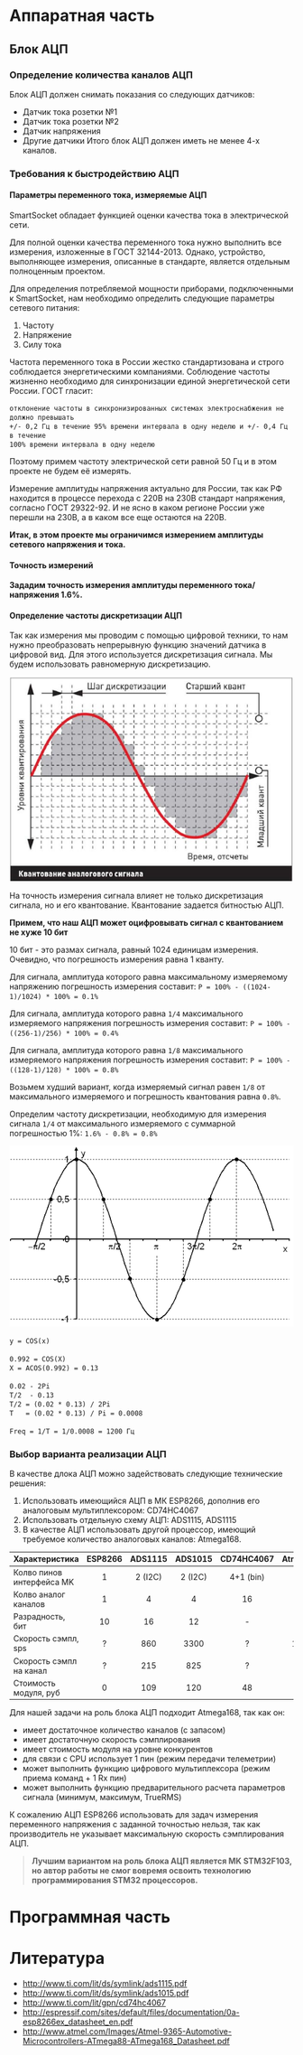 # Аппаратная часть

## Блок АЦП

### Определение количества каналов АЦП
Блок АЦП должен снимать показания со следующих датчиков:
* Датчик тока розетки №1
* Датчик тока розетки №2
* Датчик напряжения
* Другие датчики
Итого блок АЦП должен иметь не менее 4-х каналов.

### Требования к быстродействию АЦП

#### Параметры переменного тока, измеряемые АЦП
SmartSocket обладает функцией оценки качества тока в электрической сети.

Для полной оценки качества переменного тока нужно выполнить все измерения, изложенные
в ГОСТ 32144-2013. Однако, устройство, выполняющее измерения, описанные в стандарте,
является отдельным полноценным проектом.

Для определения потребляемой мощности приборами, подключенными к SmartSocket, нам необходимо
определить следующие параметры сетевого питания:
1) Частоту
2) Напряжение
3) Силу тока

Частота переменного тока в России жестко стандартизована и строго соблюдается
энергетическими компаниями. Соблюдение частоты жизненно необходимо для синхронизации
единой энергетической сети России. ГОСТ гласит:
```
отклонение частоты в синхронизированных системах электроснабжения не должно превышать
+/- 0,2 Гц в течение 95% времени интервала в одну неделю и +/- 0,4 Гц в течение
100% времени интервала в одну неделю
```
Поэтому примем частоту электрической сети равной 50 Гц и в этом проекте не будем её
измерять.

Измерение амплитуды напряжения актуально для России, так как РФ находится в процессе
перехода c 220В на 230В стандарт напряжения, согласно ГОСТ 29322-92. И не ясно в каком
регионе России уже перешли на 230В, а в каком все еще остаются на 220В.

**Итак, в этом проекте мы ограничимся измерением амплитуды сетевого напряжения и тока.**

#### Точность измерений

**Зададим точность измерения амплитуды переменного тока/напряжения 1.6%.**

#### Определение частоты дискретизации АЦП
Так как измерения мы проводим с помощью цифровой техники, то нам нужно преобразовать
непрерывную функцию значений датчика в цифровой вид. Для этого используется дискретизация
сигнала. Мы будем использовать равномерную дискретизацию.

![Дискретизация сигнала](quantization_levels.jpg)

На точность измерения сигнала влияет не только дискретизация сигнала, но и его квантование.
Квантование задается битностью АЦП.

**Примем, что наш АЦП может оцифровывать сигнал с квантованием не хуже 10 бит**

10 бит - это размах сигнала, равный 1024 единицам измерения. Очевидно, что погрешность
измерения равна 1 кванту.

Для сигнала, амплитуда которого равна максимальному измеряемому напряжению погрешность
измерения составит: `P = 100% - ((1024-1)/1024) * 100% = 0.1%`

Для сигнала, амплитуда которого равна `1/4` максимального измеряемого напряжения погрешность
измерения составит: `P = 100% - ((256-1)/256) * 100% = 0.4%`

Для сигнала, амплитуда которого равна `1/8` максимального измеряемого напряжения погрешность
измерения составит: `P = 100% - ((128-1)/128) * 100% = 0.8%`

Возьмем худший вариант, когда измеряемый сигнал равен `1/8` от максимального измеряемого и
погрешность квантования равна `0.8%`.

Определим частоту дискретизации, необходимую для измерения сигнала `1/4` от максимального
измеряемого c суммарной погрешностью 1%:
`1.6% - 0.8% = 0.8%`

![Косинусоида](cos.gif)

```
y = COS(x)

0.992 = COS(X)
X = ACOS(0.992) = 0.13

0.02 - 2Pi
T/2  - 0.13
T/2 = (0.02 * 0.13) / 2Pi
T   = (0.02 * 0.13) / Pi = 0.0008

Freq = 1/T = 1/0.0008 = 1200 Гц
```

### Выбор варианта реализации АЦП
В качестве длока АЦП можно задействовать следующие технические решения:
1) Использовать имеющийся АЦП в МК ESP8266, дополнив его аналоговым
   мультиплексором: CD74HC4067
2) Использовать отдельную схему АЦП: ADS1115, ADS1115
3) В качестве АЦП использовать другой процессор, имеющий требуемое количество аналоговых
   каналов: Atmega168.

| Характеристика            | ESP8266 | ADS1115 | ADS1015 | CD74HC4067 | Atmega168 | STM32F103 |
| --- | :---: | :---: | :---: | :---: | :---: | :---: |
| Колво пинов интерфейса MK | 1       | 2 (I2C) | 2 (I2C) | 4+1 (bin)  | 1 (Tx)    | 1 (TX)    |
| Колво аналог каналов      | 1       | 4       | 4       | 16         | 8         | 15        |
| Разрадность, бит          | 10      | 16      | 12      | -          | 10        | 12        |
| Скорость сэмпл, sps       | ?       | 860     | 3300    | ?          | 15000     | 60000     |
| Скорость сэмпл на канал   | ?       | 215     | 825     | ?          | 1875      | 10000     |
| Стоимость модуля, руб     | 0       | 109     | 120     | 48         | 115       | 108       |

Для нашей задачи на роль блока АЦП подходит Atmega168, так как он:
* имеет достаточное количество каналов (с запасом)
* имеет достаточную скорость сэмплирования
* имеет стоимость модуля на уровне конкурентов
* для связи с CPU использует 1 пин (режим передачи телеметрии)
* может выполнить функцию цифрового мультиплексора (режим приема команд + 1 Rx пин)
* может выполнить функцию предварительного расчета параметров сигнала
  (минимум, максимум, TrueRMS)

К сожалению АЦП ESP8266 использовать для задач измерения переменного напряжения с заданной
точностью нельзя, так как производитель не указывает максимальную скорость сэмплирования АЦП.

> **Лучшим вариантом на роль блока АЦП является MK STM32F103, но автор работы не смог вовремя
  освоить технологию программирования STM32 процессоров.**

# Программная часть







# Литература
* http://www.ti.com/lit/ds/symlink/ads1115.pdf
* http://www.ti.com/lit/ds/symlink/ads1015.pdf
* http://www.ti.com/lit/gpn/cd74hc4067
* http://espressif.com/sites/default/files/documentation/0a-esp8266ex_datasheet_en.pdf
* http://www.atmel.com/Images/Atmel-9365-Automotive-Microcontrollers-ATmega88-ATmega168_Datasheet.pdf
